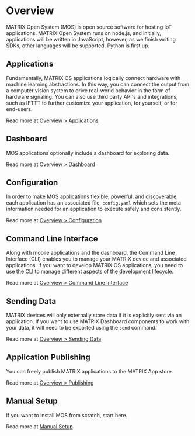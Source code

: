 # Overview

MATRIX Open System (MOS) is open source software for hosting IoT applications. MATRIX Open System runs on node.js, and initially, applications will be written in JavaScript, however, as we finish writing SDKs, other languages will be supported. Python is first up.

## Applications

Fundamentally, MATRIX OS applications logically connect hardware with machine learning abstractions. In this way, you can connect the output from a computer vision system to drive real-world behavior in the form of hardware signaling. You can also use third party API's and integrations, such as IFTTT to further customize your application, for yourself, or for end-users.

Read more at [Overview > Applications](applications.md)

## Dashboard

MOS applications optionally include a dashboard for exploring data.

Read more at [Overview > Dashboard](dashboard.md)

## Configuration
In order to make MOS applications flexible, powerful, and discoverable, each application has an associated file, `config.yaml` which sets the meta information needed for an application to execute safely and consistently.

Read more at [Overview > Configuration](configuration.md)

## Command Line Interface
Along with mobile applications and the dashboard, the Command Line Interface (CLI) enables you to manage your MATRIX device and associated applications. If you want to develop MATRIX OS applications, you need to use the CLI to manage different aspects of the development lifecycle. 

Read more at [Overview > Command Line Interface](cli.md)

## Sending Data

MATRIX devices will only externally store data if it is explicitly sent via an application. If you want to use MATRIX Dashboard components to work with your data, it will need to be exported using the `send` command.

Read more at [Overview > Sending Data](data.md)

## Application Publishing

You can freely publish MATRIX applications to the MATRIX App store. 

Read more at [Overview > Publishing](publishing.md)

## Manual Setup

If you want to install MOS from scratch, start here.

Read more at [Manual Setup](manual-setup.md)
